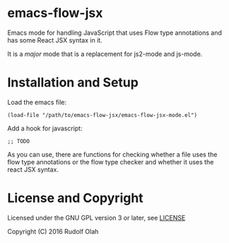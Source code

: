 # emacs-flow-jsx

Emacs mode for handling JavaScript that uses Flow type annotations and
has some React JSX syntax in it.

It is a *major* mode that is a replacement for js2-mode and js-mode.

# Installation and Setup

Load the emacs file:

    (load-file "/path/to/emacs-flow-jsx/emacs-flow-jsx-mode.el")

Add a hook for javascript:

    ;; TODO

As you can use, there are functions for checking whether a file uses
the flow type annotations or the flow type checker and whether it uses
the react JSX syntax.

# License and Copyright

Licensed under the GNU GPL version 3 or later, see [LICENSE](./LICENSE)

Copyright (C) 2016 Rudolf Olah
